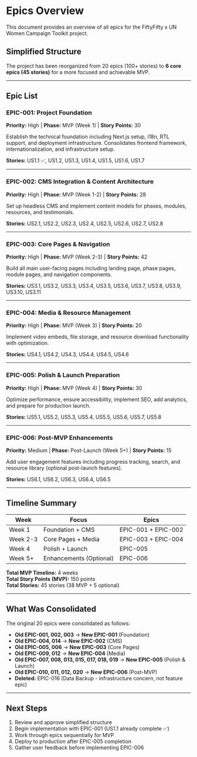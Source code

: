# Epics Overview

This document provides an overview of all epics for the FiftyFifty x UN Women Campaign Toolkit project.

## Simplified Structure

The project has been reorganized from 20 epics (100+ stories) to **6 core epics (45 stories)** for a more focused and achievable MVP.

---

## Epic List

### EPIC-001: Project Foundation
**Priority:** High | **Phase:** MVP (Week 1) | **Story Points:** 30

Establish the technical foundation including Next.js setup, i18n, RTL support, and deployment infrastructure. Consolidates frontend framework, internationalization, and infrastructure setup.

**Stories:** US1.1 ✅, US1.2, US1.3, US1.4, US1.5, US1.6, US1.7

---

### EPIC-002: CMS Integration & Content Architecture
**Priority:** High | **Phase:** MVP (Week 1-2) | **Story Points:** 28

Set up headless CMS and implement content models for phases, modules, resources, and testimonials.

**Stories:** US2.1, US2.2, US2.3, US2.4, US2.5, US2.6, US2.7, US2.8

---

### EPIC-003: Core Pages & Navigation
**Priority:** High | **Phase:** MVP (Week 2-3) | **Story Points:** 42

Build all main user-facing pages including landing page, phase pages, module pages, and navigation components.

**Stories:** US3.1, US3.2, US3.3, US3.4, US3.5, US3.6, US3.7, US3.8, US3.9, US3.10, US3.11

---

### EPIC-004: Media & Resource Management
**Priority:** High | **Phase:** MVP (Week 3) | **Story Points:** 20

Implement video embeds, file storage, and resource download functionality with optimization.

**Stories:** US4.1, US4.2, US4.3, US4.4, US4.5, US4.6

---

### EPIC-005: Polish & Launch Preparation
**Priority:** High | **Phase:** MVP (Week 4) | **Story Points:** 30

Optimize performance, ensure accessibility, implement SEO, add analytics, and prepare for production launch.

**Stories:** US5.1, US5.2, US5.3, US5.4, US5.5, US5.6, US5.7, US5.8

---

### EPIC-006: Post-MVP Enhancements
**Priority:** Medium | **Phase:** Post-Launch (Week 5+) | **Story Points:** 15

Add user engagement features including progress tracking, search, and resource library (optional post-launch features).

**Stories:** US6.1, US6.2, US6.3, US6.4, US6.5

---

## Timeline Summary

| Week | Focus | Epics |
|------|-------|-------|
| Week 1 | Foundation + CMS | EPIC-001 + EPIC-002 |
| Week 2-3 | Core Pages + Media | EPIC-003 + EPIC-004 |
| Week 4 | Polish + Launch | EPIC-005 |
| Week 5+ | Enhancements (Optional) | EPIC-006 |

**Total MVP Timeline:** 4 weeks  
**Total Story Points (MVP):** 150 points  
**Total Stories:** 45 stories (38 MVP + 5 optional)

---

## What Was Consolidated

The original 20 epics were consolidated as follows:

- **Old EPIC-001, 002, 003** → **New EPIC-001** (Foundation)
- **Old EPIC-004, 014** → **New EPIC-002** (CMS)
- **Old EPIC-005, 006** → **New EPIC-003** (Core Pages)
- **Old EPIC-009, 012** → **New EPIC-004** (Media)
- **Old EPIC-007, 008, 013, 015, 017, 018, 019** → **New EPIC-005** (Polish & Launch)
- **Old EPIC-010, 011, 012, 020** → **New EPIC-006** (Post-MVP)
- **Deleted:** EPIC-016 (Data Backup - infrastructure concern, not feature epic)

---

## Next Steps

1. Review and approve simplified structure
2. Begin implementation with EPIC-001 (US1.1 already complete ✅)
3. Work through epics sequentially for MVP
4. Deploy to production after EPIC-005 completion
5. Gather user feedback before implementing EPIC-006


